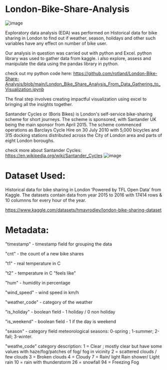 # London-Bike-Share-Analysis
  ![image](https://github.com/rotland/London-Bike-Share-Analysis/assets/65259178/c5605f79-3ca9-47d8-bd89-f5cdc00498c4)

 Exploratory data analysis (EDA) was performed on Historical data for bike sharing in London to find out if weather, season, holidays and other such variables have any effect on number of bike user. 
 
Our analysis in question was carried out with python and Excel. python library was used to gather data from kaggle. i also explore, assess and manipulate the data using the pandas library in python.

check out my python code here: https://github.com/rotland/London-Bike-Share-Analysis/blob/main/London_Bike_Share_Analysis_From_Data_Gathering_to_Visualization.ipynb

The final step involves creating impactful visualization using excel to bringing all the insights together.

Santander Cycles or (Boris Bikes) is London's self-service bike-sharing scheme for short journeys. The scheme is sponsored, with Santander UK being the main sponsor from April 2015.
The scheme commenced operations as Barclays Cycle Hire on 30 July 2010 with 5,000 bicycles and 315 docking stations distributed across the City of London area and parts of eight London boroughs.

check more about Santander Cycles: https://en.wikipedia.org/wiki/Santander_Cycles
![image](https://github.com/rotland/London-Bike-Share-Analysis/assets/65259178/4da37321-3e60-4caa-973a-eda64b353889)

# Dataset Used:
Historical data for bike sharing in London ‘Powered by TFL Open Data’ from Kaggle. The datasets contain data from year 2015 to 2016 with 17414 rows & 10 columnns for every hour of the year.

https://www.kaggle.com/datasets/hmavrodiev/london-bike-sharing-dataset

# Metadata:
"timestamp" - timestamp field for grouping the data

"cnt" - the count of a new bike shares

"t1" - real temperature in C

"t2" - temperature in C "feels like"

"hum" - humidity in percentage

"wind_speed" - wind speed in km/h

"weather_code" - category of the weather

"is_holiday" - boolean field - 1 holiday / 0 non holiday

"is_weekend" - boolean field - 1 if the day is weekend

"season" - category field meteorological seasons: 0-spring ; 1-summer; 2-fall; 3-winter.

"weathe_code" category description: 1 = Clear ; mostly clear but have some values with haze/fog/patches of fog/ fog in vicinity 2 = scattered clouds / few clouds 3 = Broken clouds 4 = Cloudy 7 = Rain/ light Rain shower/ Light rain 10 = rain with thunderstorm 26 = snowfall 94 = Freezing Fog
